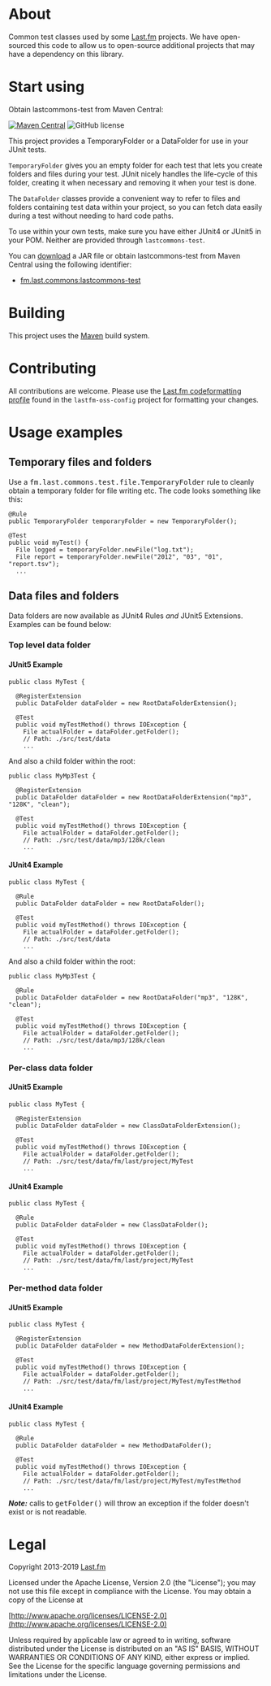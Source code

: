 # About
Common test classes used by some [Last.fm](http://www.last.fm) projects. We have open-sourced this code to allow us to open-source additional projects that may have a dependency on this library.

# Start using
Obtain lastcommons-test from Maven Central:

[![Maven Central](https://maven-badges.herokuapp.com/maven-central/fm.last.commons/lastcommons-test/badge.svg?subject=fm.last:lastcommons-test)](https://maven-badges.herokuapp.com/maven-central/fm.last.commons/lastcommons-test) ![GitHub license](https://img.shields.io/github/license/lastfm/lastcommons-test)

This project provides a TemporaryFolder or a DataFolder for use in your JUnit tests. 

`TemporaryFolder` gives you an empty folder for each test that lets you create folders and files during your test. JUnit nicely handles the life-cycle of this folder, creating it when necessary and removing it when your test is done.

The `DataFolder` classes provide a convenient way to refer to files and folders containing test data within your project, so you can fetch data easily during a test without needing to hard code paths.

To use within your own tests, make sure you have either JUnit4 or JUnit5 in your POM. Neither are provided through `lastcommons-test`.


You can [download](https://search.maven.org/remotecontent?filepath=fm/last/commons/lastcommons-test/5.2.1/lastcommons-test-5.2.1.jar) a JAR file or obtain lastcommons-test from Maven Central using the following identifier:
* [fm.last.commons:lastcommons-test](https://search.maven.org/artifact/fm.last.commons/lastcommons-test)

# Building
This project uses the [Maven](http://maven.apache.org/) build system.

# Contributing
All contributions are welcome. Please use the [Last.fm codeformatting profile](https://github.com/lastfm/lastfm-oss-config/blob/master/src/main/resources/fm/last/last.fm.eclipse-codeformatter-profile.xml) found in the `lastfm-oss-config` project for formatting your changes.


# Usage examples

## Temporary files and folders
Use a <tt>fm.last.commons.test.file.TemporaryFolder</tt> rule to cleanly obtain a temporary folder for file writing etc. The code looks something like this:

    @Rule
    public TemporaryFolder temporaryFolder = new TemporaryFolder();
  
    @Test
    public void myTest() {
      File logged = temporaryFolder.newFile("log.txt");
      File report = temporaryFolder.newFile("2012", "03", "01", "report.tsv");
      ...

## Data files and folders

Data folders are now available as JUnit4 Rules _and_ JUnit5 Extensions. Examples can be found below:

### Top level data folder

#### JUnit5 Example
    public class MyTest {
  
      @RegisterExtension
      public DataFolder dataFolder = new RootDataFolderExtension();
  
      @Test
      public void myTestMethod() throws IOException {
        File actualFolder = dataFolder.getFolder();
        // Path: ./src/test/data
        ...
        
And also a child folder within the root:

    public class MyMp3Test {
  
      @RegisterExtension
      public DataFolder dataFolder = new RootDataFolderExtension("mp3", "128K", "clean");
  
      @Test
      public void myTestMethod() throws IOException {
        File actualFolder = dataFolder.getFolder();
        // Path: ./src/test/data/mp3/128k/clean
        ...


#### JUnit4 Example
    public class MyTest {
  
      @Rule
      public DataFolder dataFolder = new RootDataFolder();
  
      @Test
      public void myTestMethod() throws IOException {
        File actualFolder = dataFolder.getFolder();
        // Path: ./src/test/data
        ...

And also a child folder within the root:

    public class MyMp3Test {
  
      @Rule
      public DataFolder dataFolder = new RootDataFolder("mp3", "128K", "clean");
  
      @Test
      public void myTestMethod() throws IOException {
        File actualFolder = dataFolder.getFolder();
        // Path: ./src/test/data/mp3/128k/clean
        ...

### Per-class data folder

#### JUnit5 Example
    public class MyTest {
  
      @RegisterExtension
      public DataFolder dataFolder = new ClassDataFolderExtension();
  
      @Test
      public void myTestMethod() throws IOException {
        File actualFolder = dataFolder.getFolder();
        // Path: ./src/test/data/fm/last/project/MyTest
        ...

#### JUnit4 Example
    public class MyTest {
  
      @Rule
      public DataFolder dataFolder = new ClassDataFolder();
  
      @Test
      public void myTestMethod() throws IOException {
        File actualFolder = dataFolder.getFolder();
        // Path: ./src/test/data/fm/last/project/MyTest
        ...

### Per-method data folder

#### JUnit5 Example
    public class MyTest {
  
      @RegisterExtension
      public DataFolder dataFolder = new MethodDataFolderExtension();
  
      @Test
      public void myTestMethod() throws IOException {
        File actualFolder = dataFolder.getFolder();
        // Path: ./src/test/data/fm/last/project/MyTest/myTestMethod
        ...


#### JUnit4 Example
    public class MyTest {
  
      @Rule
      public DataFolder dataFolder = new MethodDataFolder();
  
      @Test
      public void myTestMethod() throws IOException {
        File actualFolder = dataFolder.getFolder();
        // Path: ./src/test/data/fm/last/project/MyTest/myTestMethod
        ...


***Note:*** calls to <tt>getFolder()</tt> will throw an exception if the folder doesn't exist or is not readable.

# Legal
Copyright 2013-2019 [Last.fm](http://www.last.fm/)

Licensed under the Apache License, Version 2.0 (the "License");
you may not use this file except in compliance with the License.
You may obtain a copy of the License at
 
[http://www.apache.org/licenses/LICENSE-2.0](http://www.apache.org/licenses/LICENSE-2.0)
 
Unless required by applicable law or agreed to in writing, software
distributed under the License is distributed on an "AS IS" BASIS,
WITHOUT WARRANTIES OR CONDITIONS OF ANY KIND, either express or implied.
See the License for the specific language governing permissions and
limitations under the License.
